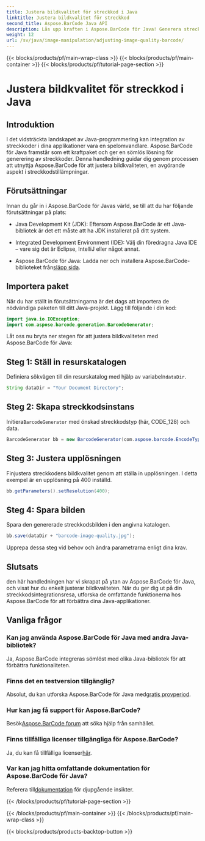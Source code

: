 ```yaml
---
title: Justera bildkvalitet för streckkod i Java
linktitle: Justera bildkvalitet för streckkod
second_title: Aspose.BarCode Java API
description: Lås upp kraften i Aspose.BarCode för Java! Generera streckkoder av hög kvalitet sömlöst. Utforska handledningen nu.
weight: 12
url: /sv/java/image-manipulation/adjusting-image-quality-barcode/
---
```


{{< blocks/products/pf/main-wrap-class >}}
{{< blocks/products/pf/main-container >}}
{{< blocks/products/pf/tutorial-page-section >}}

# Justera bildkvalitet för streckkod i Java


## Introduktion

I det vidsträckta landskapet av Java-programmering kan integration av streckkoder i dina applikationer vara en spelomvandlare. Aspose.BarCode för Java framstår som ett kraftpaket och ger en sömlös lösning för generering av streckkoder. Denna handledning guidar dig genom processen att utnyttja Aspose.BarCode för att justera bildkvaliteten, en avgörande aspekt i streckkodstillämpningar.

## Förutsättningar

Innan du går in i Aspose.BarCode för Javas värld, se till att du har följande förutsättningar på plats:

- Java Development Kit (JDK): Eftersom Aspose.BarCode är ett Java-bibliotek är det ett måste att ha JDK installerat på ditt system.

- Integrated Development Environment (IDE): Välj din föredragna Java IDE – vare sig det är Eclipse, IntelliJ eller något annat.

-  Aspose.BarCode för Java: Ladda ner och installera Aspose.BarCode-biblioteket från[släpp sida](https://releases.aspose.com/barcode/java/).

## Importera paket

När du har ställt in förutsättningarna är det dags att importera de nödvändiga paketen till ditt Java-projekt. Lägg till följande i din kod:

```java
import java.io.IOException;
import com.aspose.barcode.generation.BarcodeGenerator;
```

Låt oss nu bryta ner stegen för att justera bildkvaliteten med Aspose.BarCode för Java:

## Steg 1: Ställ in resurskatalogen

 Definiera sökvägen till din resurskatalog med hjälp av variabeln`dataDir`.

```java
String dataDir = "Your Document Directory";
```

## Steg 2: Skapa streckkodsinstans

 Initiera`BarcodeGenerator` med önskad streckkodstyp (här, CODE_128) och data.

```java
BarcodeGenerator bb = new BarcodeGenerator(com.aspose.barcode.EncodeTypes.CODE_128, "1234567");
```

## Steg 3: Justera upplösningen

Finjustera streckkodens bildkvalitet genom att ställa in upplösningen. I detta exempel är en upplösning på 400 inställd.

```java
bb.getParameters().setResolution(400);
```

## Steg 4: Spara bilden

Spara den genererade streckkodsbilden i den angivna katalogen.

```java
bb.save(dataDir + "barcode-image-quality.jpg");
```

Upprepa dessa steg vid behov och ändra parametrarna enligt dina krav.

## Slutsats

den här handledningen har vi skrapat på ytan av Aspose.BarCode för Java, och visat hur du enkelt justerar bildkvaliteten. När du ger dig ut på din streckkodsintegrationsresa, utforska de omfattande funktionerna hos Aspose.BarCode för att förbättra dina Java-applikationer.

## Vanliga frågor

### Kan jag använda Aspose.BarCode för Java med andra Java-bibliotek?
Ja, Aspose.BarCode integreras sömlöst med olika Java-bibliotek för att förbättra funktionaliteten.

### Finns det en testversion tillgänglig?
 Absolut, du kan utforska Aspose.BarCode för Java med[gratis provperiod](https://releases.aspose.com/).

### Hur kan jag få support för Aspose.BarCode?
 Besök[Aspose.BarCode forum](https://forum.aspose.com/c/barcode/13) att söka hjälp från samhället.

### Finns tillfälliga licenser tillgängliga för Aspose.BarCode?
 Ja, du kan få tillfälliga licenser[här](https://purchase.aspose.com/temporary-license/).

### Var kan jag hitta omfattande dokumentation för Aspose.BarCode för Java?
 Referera till[dokumentation](https://reference.aspose.com/barcode/java/) för djupgående insikter.

{{< /blocks/products/pf/tutorial-page-section >}}

{{< /blocks/products/pf/main-container >}}
{{< /blocks/products/pf/main-wrap-class >}}

{{< blocks/products/products-backtop-button >}}

